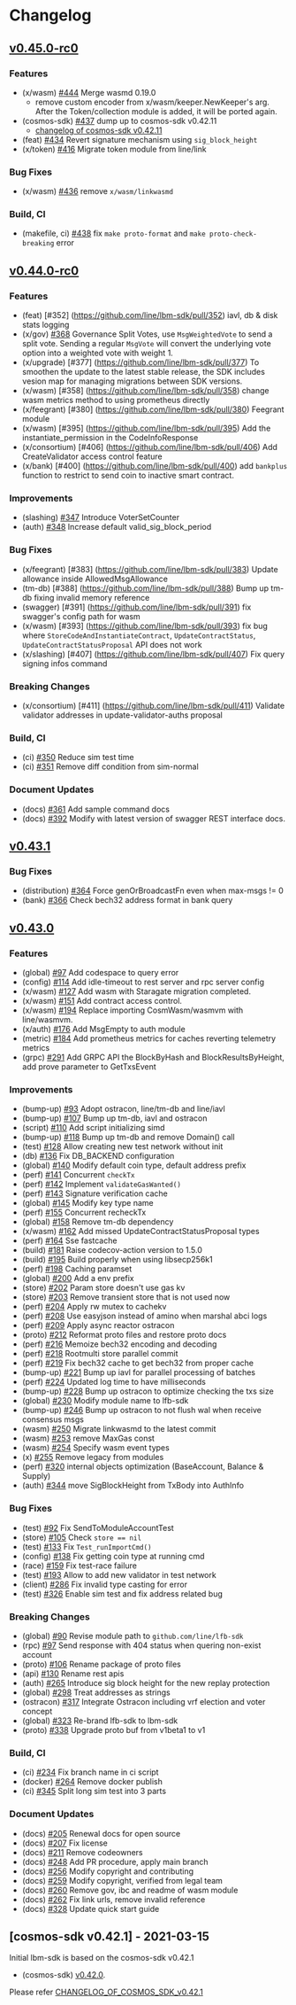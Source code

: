 # Changelog

## [v0.45.0-rc0](https://github.com/line/lbm-sdk/releases/tag/v0.45.0-rc0)

### Features
* (x/wasm) [\#444](https://github.com/line/lbm-sdk/pull/444) Merge wasmd 0.19.0
    * remove custom encoder from x/wasm/keeper.NewKeeper's arg. After the Token/collection module is added, it will be ported again.
* (cosmos-sdk) [\#437](https://github.com/line/lbm-sdk/pull/437) dump up to cosmos-sdk v0.42.11
    * [changelog of cosmos-sdk v0.42.11](https://github.com/cosmos/cosmos-sdk/blob/v0.42.11/CHANGELOG.md)
* (feat) [\#434](https://github.com/line/lbm-sdk/pull/434) Revert signature mechanism using `sig_block_height`
* (x/token) [\#416](https://github.com/line/lbm-sdk/pull/416) Migrate token module from line/link

### Bug Fixes
* (x/wasm) [\#436](https://github.com/line/lbm-sdk/pull/436) remove `x/wasm/linkwasmd`

### Build, CI
* (makefile, ci) [\#438](https://github.com/line/lbm-sdk/pull/438) fix `make proto-format` and `make proto-check-breaking` error


## [v0.44.0-rc0](https://github.com/line/lbm-sdk/releases/tag/v0.44.0-rc0)

### Features
* (feat) [\#352] (https://github.com/line/lbm-sdk/pull/352) iavl, db & disk stats logging
* (x/gov) [\#368](https://github.com/line/lbm-sdk/pull/368) Governance Split Votes, use `MsgWeightedVote` to send a split vote. Sending a regular `MsgVote` will convert the underlying vote option into a weighted vote with weight 1.
* (x/upgrade) [\#377] (https://github.com/line/lbm-sdk/pull/377) To smoothen the update to the latest stable release, the SDK includes vesion map for managing migrations between SDK versions.
* (x/wasm) [\#358] (https://github.com/line/lbm-sdk/pull/358) change wasm metrics method to using prometheus directly
* (x/feegrant) [\#380] (https://github.com/line/lbm-sdk/pull/380) Feegrant module
* (x/wasm) [\#395] (https://github.com/line/lbm-sdk/pull/395) Add the instantiate_permission in the CodeInfoResponse
* (x/consortium) [\#406] (https://github.com/line/lbm-sdk/pull/406) Add CreateValidator access control feature
* (x/bank) [\#400] (https://github.com/line/lbm-sdk/pull/400) add `bankplus` function to restrict to send coin to inactive smart contract.

### Improvements
* (slashing) [\#347](https://github.com/line/lbm-sdk/pull/347) Introduce VoterSetCounter
* (auth) [\#348](https://github.com/line/lbm-sdk/pull/348) Increase default valid_sig_block_period

### Bug Fixes
* (x/feegrant) [\#383] (https://github.com/line/lbm-sdk/pull/383) Update allowance inside AllowedMsgAllowance
* (tm-db) [\#388] (https://github.com/line/lbm-sdk/pull/388) Bump up tm-db fixing invalid memory reference
* (swagger) [\#391] (https://github.com/line/lbm-sdk/pull/391) fix swagger's config path for wasm
* (x/wasm) [\#393] (https://github.com/line/lbm-sdk/pull/393) fix bug where `StoreCodeAndInstantiateContract`, `UpdateContractStatus`, `UpdateContractStatusProposal` API does not work
* (x/slashing) [\#407] (https://github.com/line/lbm-sdk/pull/407) Fix query signing infos command

### Breaking Changes
* (x/consortium) [\#411] (https://github.com/line/lbm-sdk/pull/411) Validate validator addresses in update-validator-auths proposal

### Build, CI
* (ci) [\#350](https://github.com/line/lbm-sdk/pull/350) Reduce sim test time
* (ci) [\#351](https://github.com/line/lbm-sdk/pull/351) Remove diff condition from sim-normal

### Document Updates
* (docs) [\#361](https://github.com/line/lbm-sdk/pull/361) Add sample command docs
* (docs) [\#392](https://github.com/line/lbm-sdk/pull/392) Modify with latest version of swagger REST interface docs.


## [v0.43.1](https://github.com/line/lbm-sdk/releases/tag/v0.43.1)

### Bug Fixes
* (distribution) [\#364](https://github.com/line/lbm-sdk/pull/364) Force genOrBroadcastFn even when max-msgs != 0
* (bank) [\#366](https://github.com/line/lbm-sdk/pull/366) Check bech32 address format in bank query

## [v0.43.0](https://github.com/line/lbm-sdk/releases/tag/v0.43.0)

### Features
* (global) [\#97](https://github.com/line/lbm-sdk/pull/97) Add codespace to query error
* (config) [\#114](https://github.com/line/lbm-sdk/pull/114) Add idle-timeout to rest server and rpc server config
* (x/wasm) [\#127](https://github.com/line/lbm-sdk/pull/127) Add wasm with Staragate migration completed.
* (x/wasm) [\#151](https://github.com/line/lbm-sdk/pull/151) Add contract access control.
* (x/wasm) [\#194](https://github.com/line/lbm-sdk/pull/194) Replace importing CosmWasm/wasmvm with line/wasmvm.
* (x/auth) [\#176](https://github.com/line/lbm-sdk/pull/176) Add MsgEmpty to auth module
* (metric) [\#184](https://github.com/line/lbm-sdk/pull/184) Add prometheus metrics for caches reverting telemetry metrics
* (grpc) [\#291](https://github.com/line/lbm-sdk/pull/291) Add GRPC API the BlockByHash and BlockResultsByHeight, add prove parameter to GetTxsEvent

### Improvements
* (bump-up) [\#93](https://github.com/line/lbm-sdk/pull/93) Adopt ostracon, line/tm-db and line/iavl
* (bump-up) [\#107](https://github.com/line/lbm-sdk/pull/107) Bump up tm-db, iavl and ostracon
* (script) [\#110](https://github.com/line/lbm-sdk/pull/110) Add script initializing simd
* (bump-up) [\#118](https://github.com/line/lbm-sdk/pull/118) Bump up tm-db and remove Domain() call
* (test) [\#128](https://github.com/line/lbm-sdk/pull/128) Allow creating new test network without init
* (db) [\#136](https://github.com/line/lbm-sdk/pull/136) Fix DB_BACKEND configuration
* (global) [\#140](https://github.com/line/lbm-sdk/pull/140) Modify default coin type, default address prefix
* (perf) [\#141](https://github.com/line/lbm-sdk/pull/141) Concurrent `checkTx`
* (perf) [\#142](https://github.com/line/lbm-sdk/pull/142) Implement `validateGasWanted()`
* (perf) [\#143](https://github.com/line/lbm-sdk/pull/143) Signature verification cache
* (global) [\#145](https://github.com/line/lbm-sdk/pull/145) Modify key type name
* (perf) [\#155](https://github.com/line/lbm-sdk/pull/155) Concurrent recheckTx
* (global) [\#158](https://github.com/line/lbm-sdk/pull/158) Remove tm-db dependency
* (x/wasm) [\#162](https://github.com/line/lbm-sdk/pull/162) Add missed UpdateContractStatusProposal types
* (perf) [\#164](https://github.com/line/lbm-sdk/pull/164) Sse fastcache
* (build) [\#181](https://github.com/line/lbm-sdk/pull/181) Raise codecov-action version to 1.5.0
* (build) [\#195](https://github.com/line/lbm-sdk/pull/195) Build properly when using libsecp256k1
* (perf) [\#198](https://github.com/line/lbm-sdk/pull/198) Caching paramset
* (global) [\#200](https://github.com/line/lbm-sdk/pull/200) Add a env prefix
* (store) [\#202](https://github.com/line/lbm-sdk/pull/202) Param store doesn't use gas kv
* (store) [\#203](https://github.com/line/lbm-sdk/pull/203) Remove transient store that is not used now
* (perf) [\#204](https://github.com/line/lbm-sdk/pull/204) Apply rw mutex to cachekv
* (perf) [\#208](https://github.com/line/lbm-sdk/pull/208) Use easyjson instead of amino when marshal abci logs 
* (perf) [\#209](https://github.com/line/lbm-sdk/pull/209) Apply async reactor ostracon
* (proto) [\#212](https://github.com/line/lbm-sdk/pull/212) Reformat proto files and restore proto docs
* (perf) [\#216](https://github.com/line/lbm-sdk/pull/216) Memoize bech32 encoding and decoding
* (perf) [\#218](https://github.com/line/lbm-sdk/pull/218) Rootmulti store parallel commit
* (perf) [\#219](https://github.com/line/lbm-sdk/pull/219) Fix bech32 cache to get bech32 from proper cache
* (bump-up) [\#221](https://github.com/line/lbm-sdk/pull/221) Bump up iavl for parallel processing of batches
* (perf) [\#224](https://github.com/line/lbm-sdk/pull/224) Updated log time to have milliseconds
* (bump-up) [\#228](https://github.com/line/lbm-sdk/pull/228) Bump up ostracon to optimize checking the txs size
* (global) [\#230](https://github.com/line/lbm-sdk/pull/230) Modify module name to lfb-sdk
* (bump-up) [\#246](https://github.com/line/lbm-sdk/pull/246) Bump up ostracon to not flush wal when receive consensus msgs
* (wasm) [\#250](https://github.com/line/lbm-sdk/pull/250) Migrate linkwasmd to the latest commit
* (wasm) [\#253](https://github.com/line/lbm-sdk/pull/253) remove MaxGas const
* (wasm) [\#254](https://github.com/line/lbm-sdk/pull/254) Specify wasm event types
* (x) [\#255](https://github.com/line/lbm-sdk/pull/255) Remove legacy from modules
* (perf) [\#320](https:/github.com/line/lbm-sdk/pull/320) internal objects optimization (BaseAccount, Balance & Supply)
* (auth) [\#344](https://github.com/line/lbm-sdk/pull/344) move SigBlockHeight from TxBody into AuthInfo

### Bug Fixes
* (test) [\#92](https://github.com/line/lbm-sdk/pull/92) Fix SendToModuleAccountTest
* (store) [\#105](https://github.com/line/lbm-sdk/pull/105) Check `store == nil`
* (test) [\#133](https://github.com/line/lbm-sdk/pull/133) Fix `Test_runImportCmd()`
* (config) [\#138](https://github.com/line/lbm-sdk/pull/138) Fix getting coin type at running cmd 
* (race) [\#159](https://github.com/line/lbm-sdk/pull/159) Fix test-race failure
* (test) [\#193](https://github.com/line/lbm-sdk/pull/193) Allow to add new validator in test network
* (client) [\#286](https://github.com/line/lbm-sdk/pull/286) Fix invalid type casting for error
* (test) [\#326](https://github.com/line/lbm-sdk/pull/326) Enable sim test and fix address related bug
 
### Breaking Changes
* (global) [\#90](https://github.com/line/lbm-sdk/pull/90) Revise module path to `github.com/line/lfb-sdk`
* (rpc) [\#97](https://github.com/line/lbm-sdk/pull/97) Send response with 404 status when quering non-exist account
* (proto) [\#106](https://github.com/line/lbm-sdk/pull/106) Rename package of proto files
* (api) [\#130](https://github.com/line/lbm-sdk/pull/130) Rename rest apis
* (auth) [\#265](https://github.com/line/lbm-sdk/pull/265) Introduce sig block height for the new replay protection
* (global) [\#298](https://github.com/line/lbm-sdk/pull/298) Treat addresses as strings
* (ostracon) [\#317](https://github.com/line/lbm-sdk/pull/317) Integrate Ostracon including vrf election and voter concept
* (global) [\#323](https://github.com/line/lfb-sdk/pull/323) Re-brand lfb-sdk to lbm-sdk
* (proto) [\#338](https://github.com/line/lbm-sdk/pull/338) Upgrade proto buf from v1beta1 to v1

### Build, CI
* (ci) [\#234](https://github.com/line/lbm-sdk/pull/234) Fix branch name in ci script
* (docker) [\#264](https://github.com/line/lbm-sdk/pull/264) Remove docker publish
* (ci) [\#345](https://github.com/line/lbm-sdk/pull/345) Split long sim test into 3 parts
 
### Document Updates
* (docs) [\#205](https://github.com/line/lbm-sdk/pull/205) Renewal docs for open source
* (docs) [\#207](https://github.com/line/lbm-sdk/pull/207) Fix license
* (docs) [\#211](https://github.com/line/lbm-sdk/pull/211) Remove codeowners
* (docs) [\#248](https://github.com/line/lbm-sdk/pull/248) Add PR procedure, apply main branch
* (docs) [\#256](https://github.com/line/lbm-sdk/pull/256) Modify copyright and contributing
* (docs) [\#259](https://github.com/line/lbm-sdk/pull/259) Modify copyright, verified from legal team
* (docs) [\#260](https://github.com/line/lbm-sdk/pull/260) Remove gov, ibc and readme of wasm module
* (docs) [\#262](https://github.com/line/lbm-sdk/pull/262) Fix link urls, remove invalid reference
* (docs) [\#328](https://github.com/line/lbm-sdk/pull/328) Update quick start guide

## [cosmos-sdk v0.42.1] - 2021-03-15
Initial lbm-sdk is based on the cosmos-sdk v0.42.1

* (cosmos-sdk) [v0.42.0](https://github.com/cosmos/cosmos-sdk/releases/tag/v0.42.1).

Please refer [CHANGELOG_OF_COSMOS_SDK_v0.42.1](https://github.com/cosmos/cosmos-sdk/blob/v0.42.1/CHANGELOG.md)
<!-- Release links -->
